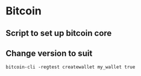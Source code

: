 # Bitcoin

## Script to set up bitcoin core

## Change version to suit

    bitcoin-cli -regtest createwallet my_wallet true
